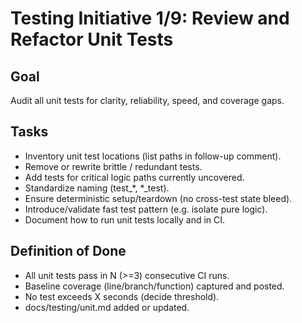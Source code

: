 # Testing Initiative 1/9: Review and Refactor Unit Tests

## Goal
Audit all unit tests for clarity, reliability, speed, and coverage gaps.

## Tasks
- Inventory unit test locations (list paths in follow-up comment).
- Remove or rewrite brittle / redundant tests.
- Add tests for critical logic paths currently uncovered.
- Standardize naming (test_*, *_test).
- Ensure deterministic setup/teardown (no cross-test state bleed).
- Introduce/validate fast test pattern (e.g. isolate pure logic).
- Document how to run unit tests locally and in CI.

## Definition of Done
- All unit tests pass in N (>=3) consecutive CI runs.
- Baseline coverage (line/branch/function) captured and posted.
- No test exceeds X seconds (decide threshold).
- docs/testing/unit.md added or updated.